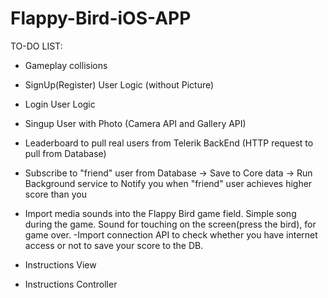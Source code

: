 Flappy-Bird-iOS-APP
===================

TO-DO LIST:

- Gameplay collisions

- SignUp(Register) User Logic (without Picture)
- Login User Logic
- Singup User with Photo (Camera API and Gallery API)

- Leaderboard to pull real users from Telerik BackEnd (HTTP request to pull from Database)
- Subscribe to "friend" user from Database -> Save to Core data -> Run Background service to Notify you when "friend" user achieves higher score than you 
- Import media sounds into the Flappy Bird game field. Simple song during the game. Sound for touching on the screen(press the bird), for game over.
-Import connection API to check whether you have internet access or not to save your score to the DB.



- Instructions View
- Instructions Controller
